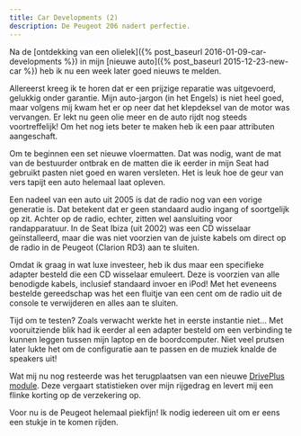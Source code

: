 ```yaml
---
title: Car Developments (2)
description: De Peugeot 206 nadert perfectie.
---
```

Na de [ontdekking van een olielek]({% post_baseurl 2016-01-09-car-developments %}) in mijn [nieuwe auto]({% post_baseurl 2015-12-23-new-car %}) heb ik nu een week later goed nieuws te melden.

<a name="more"></a>

Allereerst kreeg ik te horen dat er een prijzige reparatie was uitgevoerd, gelukkig onder garantie. Mijn auto-jargon (in het Engels) is niet heel goed, maar volgens mij kwam het er op neer dat het klepdeksel van de motor was vervangen. Er lekt nu geen olie meer en de auto rijdt nog steeds voortreffelijk! Om het nog iets beter te maken heb ik een paar attributen aangeschaft.

Om te beginnen een set nieuwe vloermatten. Dat was nodig, want de mat van de bestuurder ontbrak en de matten die ik eerder in mijn Seat had gebruikt pasten niet goed en waren versleten. Het is leuk hoe de geur van vers tapijt een auto helemaal laat opleven.

Een nadeel van een auto uit 2005 is dat de radio nog van een vorige generatie is. Dat betekent dat er geen standaard audio ingang of soortgelijk op zit. Achter op de radio, echter, zitten wel aansluiting voor randapparatuur. In de Seat Ibiza (uit 2002) was een CD wisselaar geïnstalleerd, maar die was niet voorzien van de juiste kabels om direct op de radio in de Peugeot (Clarion RD3) aan te sluiten.

Omdat ik graag in wat luxe investeer, heb ik dus maar een specifieke adapter besteld die een CD wisselaar emuleert. Deze is voorzien van alle benodigde kabels, inclusief standaard invoer en iPod! Met het eveneens bestelde gereedschap was het een fluitje van een cent om de radio uit de console te verwijderen en alles aan te sluiten.

Tijd om te testen? Zoals verwacht werkte het in eerste instantie niet... Met vooruitziende blik had ik eerder al een adapter besteld om een verbinding te kunnen leggen tussen mijn laptop en de boordcomputer. Niet veel prutsen later lukte het om de configuratie aan te passen en de muziek knalde de speakers uit!

Wat mij nu nog resteerde was het terugplaatsen van een nieuwe [DrivePlus module](https://www.directline.com/car-insurance/telematics). Deze vergaart statistieken over mijn rijgedrag en levert mij een flinke korting op de verzekering op.

Voor nu is de Peugeot helemaal piekfijn! Ik nodig iedereen uit om er eens een stukje in te komen rijden. 